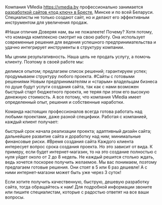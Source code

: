 Компания VMedia https://vmedia.by профессионально занимается <a href="https://vmedia.by/dev">разработкой сайтов «под ключ» в Бресте</a>, Минске и по всей Беларуси. Специалисты не только создают сайт, но и делают его эффективным инструментом для увеличения продаж.

#Наши отличия
Доверяя нам, вы не пожалеете! Почему? Хотя потому, что команда комплексно смотрит на свою работу. Она использует современные решения для ведения успешного предпринимательства и удачно интегрирует инструменты в структуру компании.

Мы ценим результативность. Наша цель не продать услугу, а помочь клиенту. Поэтому в своей работе мы:

делимся опытом;
предлагаем список решений;
гарантируем успех;
продумываем структуру любого проекта.
#Сайты с готовыми решениями
Новым предпринимателям и «старым» владельцам бизнеса по душе будут услуги создания сайта, так как с нами возможен быстрый старт бюджетного проекта, не теряя при этом его высокую денежную стоимость. А все потому, что компания VMedia имеет определенный опыт, решения и собственные наработки.

Команда настоящих профессионалов всегда готова работать над любыми проектами, даже разной специфики. Работая с компанией, каждый клиент получает:

быстрый срок начала реализации проекта;
адаптивный дизайн сайта;
дальнейшее развитие сайта и доработку над ним;
минимальные финансовые риски.
#Время создания сайта
Каждого клиента интересует вопрос срока создания проекта. Но это зависит от вида. К примеру, если будет интернет-магазин, то на это создание полностью с нуля уйдет около от 2 до 8 недель. Не каждый решится столько ждать, ведь хочется поскорее получить желаемое. Мы вас понимаем, поэтому предлагаем готовые решения. Они стоят в 5 или 6 раз дешевле! А с ними интернет-магазни может быть уже через 3 суток!

Если хотите получить качественную, быструю, дешевую разработку сайта, тогда обращайтесь к нам! Для подробной информации звоните или пишите специалистам, которые с радостью ответят на все ваши вопросы.
